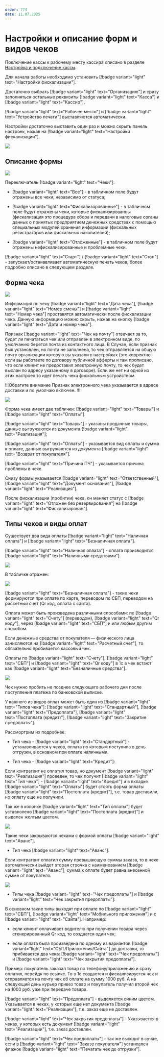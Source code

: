 ```yaml
---
order: 774
date: 11.07.2025
---
```


# Настройки и описание форм и видов чеков

Поключение кассы к рабочему месту кассира описано в разделе [Настройка и подключение кассы](https://vodavoz.github.io/Manual/1-руководство-администратора/9-настройка-и-подключение-кассы/).

Для начала работы необходимо установить [!badge variant="light" text="Настройки фискализации"].

Достаточно выбрать [!badge variant="light" text="Организацию"] и сразу заполняться остальные реквизиты [!badge variant="light" text="Касса"] и [!badge variant="light" text="Кассир"].

[!badge variant="light" text="Рабочее место"] и [!badge variant="light" text="Устройство печати"] выставляются автоматически.

Настройки достаточно выставить один раз и можно скрыть панель настроек, нажав на [!badge variant="light" text="Настройки фискализации"].

![](\images\диспетчер\кас.gif)

## Описание формы

![](\images\диспетчер\кас.jpg)

Переключатель [!badge variant="light" text="Чеки"]:

- [!badge variant="light" text="Все"] - в табличном поле будут отражены все чеки, независимо от статуса;

- [!badge variant="light" text="Фискализорованные"] - в табличном поле будут отражены чеки, которые фискализированны (фискализация это процедура сбора и передачи в налоговые органы данных о принятых предприятием денежных средствах с помощью 
специальных модулей хранения информации (фискальных регистраторов или фискальных накопителей);

- [!badge variant="light" text="Отложенные"] - в табличном поле будут отражены нефискализированные и проблемные чеки.

[!badge variant="light" text="Старт"] / [!badge variant="light" text="Стоп"] - запускает/останавливает автоматическую печать чеков, более подробно описано в следующем разделе.

## Форма чека


![](\images\диспетчер\кас1.jpg)

Информация по чеку [!badge variant="light" text="Дата чека"], [!badge variant="light" text="Номер смены"] и [!badge variant="light" text="Номер чека"] проставятся автоматически после фискализации чека.
Данную информацию можно скрыть, нажав на кнопку [!badge variant="light" text="Дата и номер чека"].

Признак [!badge variant="light" text="Чек на почту"] отвечает за то, будет ли печататься чек или отправлен в электронном виде, по умолчанию берется почта из контактного лица. В Случае, если признак был установлен, но почта не заполнена, то чек отправляется на общую почту организации которую вы указали в настройках (это корректно если вы работаете по договору публичной афферты и там прописано, что если клиент не предоставил электронную почту, то чек будет выслан по адресу указанному в договоре). Если же нет ни одной из этих настроек то идет печать чека фискальным устройством.

!!!Обратите внимание
Признак электронного чека указывается в адресе доставки и по умолчаю включен.
!!!

![](\images\диспетчер\кас2.gif)

Форма чека имеет две таблички: [!badge variant="light" text="Товары"] и [!badge variant="light" text="Оплаты"].

[!badge variant="light" text="Товары"] - указаны проданные товары, данные выгружаются из документа [!badge variant="light" text="Реализация"];

[!badge variant="light" text="Оплаты"] - указывается вид оплаты и сумма к оплате, данные выгружаются из документа [!badge variant="light" text="Возврат от покупателя"].

[!badge variant="light" text="Причина ПЧ"] - указывается причина проблемы в чеке.

Снизу формы указывается [!badge variant="light" text="Ответственный"], [!badge variant="light" text="Документ основания"], [!badge variant="light" text="Реализация"].

После фискализации (пробитии) чека, он меняет статус с [!badge variant="light" text="Отложен без резервирования"] на [!badge variant="light" text="Фискализарован"].

## Типы чеков и виды оплат

Существует два вида оплаты [!badge variant="light" text="Наличная оплата"] и [!badge variant="light" text="Безналичная оплата"].

[!badge variant="light" text="Наличная оплата"] - оплата производится [!badge variant="light" text="Наличными средствами"]. 

![](\images\диспетчер\кас6.jpg)

В табличке отражен:

![](\images\диспетчер\кас7.jpg)

[!badge variant="light" text="Безналичная оплата"] - такие чеки формируются при оплате по карте, переводом по СБП, переводом на рассетный счет (Qr код, оплата с сайта).

Оплата может быть произведена различными способами: по [!badge variant="light" text="Счету"] (переводом), [!badge variant="light" text="Qr коду"], через [!badge variant="light" text="СБП"] 
и или любым другим способом. 

Если денежные средства от покупателя — физического лица зачисляются на [!badge variant="light" text="Расчетный счет"], то обязательно пробивается кассовый чек. 

Оплаты по [!badge variant="light" text="Счету"], [!badge variant="light" text="СБП"] и [!badge variant="light" text="Qr коду"] в 1с в чек встают как [!badge variant="light" text="Безналичные средства"].

![](\images\диспетчер\кас8.jpg)

Чек нужно пробить не позднее следующего рабочего дня после поступления платежа по банковской выписке.

У кажного из видов оплат может быть один из  [!badge variant="light" text="Типов чека"]: [!badge variant="light" text="Стандартный"],
[!badge variant="light" text="Предоплата"], [!badge variant="light" text="Постоплата (кредит)"], [!badge variant="light" text="Закритие предоплаты"].

Рассмортрим их подробнее:

- Тип чека - [!badge variant="light" text="Стандартный"] - устанавливается у чеков, оплата по которым поступила в день отгрузки, в основном при оплате наличными.

- Тип чека - [!badge variant="light" text="Кредит"]:

Если контрагент не оплатил товар, но документ [!badge variant="light" text="Реализация"] проведен, то чек получит [!badge variant="light" text="Тип чека"] - [!badge variant="light" text="Кредит"] 
и в вкладке [!badge variant="light" text="Оплаты"] будет стоять форма оплаты [!badge variant="light" text="Постоплата (кредит)"], т.е. товар доставили, но оплату еще не получили.

Так же в колонке [!badge variant="light" text="Тип оплаты"] будет уставнолено [!badge variant="light" text="Постоплата (кредит)"] и выделен желтым цветом.

![](\images\диспетчер\кас3.jpg)

Такие чеки закрываются чеками с формой оплаты [!badge variant="light" text="Аванс"].

- Тип чека [!badge variant="light" text="Аванс"]:

Если контрагент оплатил сумму превышающую суммы заказа, то в чеке автоматически выйдет вторая строчка с наименованием [!badge variant="light" text="Аванс"], сумма к оплате будет равна внесенной сумме 
от покупателя.

![](\images\диспетчер\кас2.jpg)

- Типы чека [!badge variant="light" text="Чек предоплаты"] и [!badge variant="light" text="Чек закрытия предоплаты"]: 

В основном такие типы выходят при оплате по [!badge variant="light" text="СБП"], [!badge variant="light" text="Мобильного приложения"] и с [!badge variant="light" text="Сайта"]. Например:

- если клиент оплачивает водителю при получении товара через сгенерированный Qr код, то создается один чек;

- если оплата была произведена по одному из вариантов [!badge variant="light" text="СБП/Приложения/Сайта"] до доставки, то прибивается два чека: [!badge variant="light" text="Чек предоплаты"] и [!badge variant="light" text="Чек закрытия предоплаты"].

Пример: покупатель заказал товар по телефону/приложению и сразу оплатил, перейдя по ссылке. То в 1с создается и фискализируется чек и отправляется на почту чек об оплате на сумму 1000 руб. 
А на следующий день курьер привез товар и покупатель получил второй чек на 1000 руб. уже при передаче товара.

[!badge variant="light" text="Предоплата"] - выделяется синим цветом. Указывается в чеках, у которых еще нет документа [!badge variant="light" text="Реализации"], т.е. заказ еще не доставлен. 

[!badge variant="light" text="Чек закрытия предоплаты"] - Указывается в чеках, у которых есть документ [!badge variant="light" text="Реализации"], т.е. заказ доставлен.

[!badge variant="light" text="Чек предоплаты"] - так же выходит в сучае, если в [!badge variant="light" text="Заказе покупателя"] установлен флажок [!badge variant="light" text="Печатать чек до отгрузки"].


